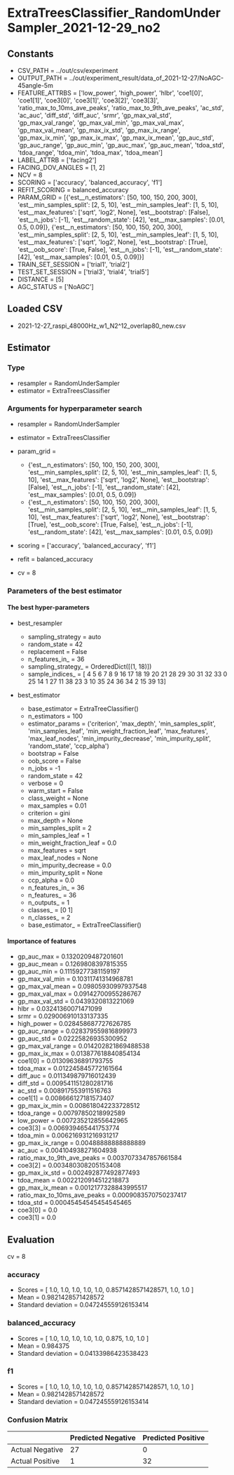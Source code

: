 # ExtraTreesClassifier_RandomUnderSampler_2021-12-29_no2
## Constants
- CSV_PATH = ../out/csv/experiment
- OUTPUT_PATH = ../out/experiment_result/data_of_2021-12-27/NoAGC-45angle-5m
- FEATURE_ATTRBS = ['low_power', 'high_power', 'hlbr', 'coe1[0]', 'coe1[1]', 'coe3[0]', 'coe3[1]', 'coe3[2]', 'coe3[3]', 'ratio_max_to_10ms_ave_peaks', 'ratio_max_to_9th_ave_peaks', 'ac_std', 'ac_auc', 'diff_std', 'diff_auc', 'srmr', 'gp_max_val_std', 'gp_max_val_range', 'gp_max_val_min', 'gp_max_val_max', 'gp_max_val_mean', 'gp_max_ix_std', 'gp_max_ix_range', 'gp_max_ix_min', 'gp_max_ix_max', 'gp_max_ix_mean', 'gp_auc_std', 'gp_auc_range', 'gp_auc_min', 'gp_auc_max', 'gp_auc_mean', 'tdoa_std', 'tdoa_range', 'tdoa_min', 'tdoa_max', 'tdoa_mean']
- LABEL_ATTRB = ['facing2']
- FACING_DOV_ANGLES = [1, 2]
- NCV = 8
- SCORING = ['accuracy', 'balanced_accuracy', 'f1']
- REFIT_SCORING = balanced_accuracy
- PARAM_GRID = [{'est__n_estimators': [50, 100, 150, 200, 300], 'est__min_samples_split': [2, 5, 10], 'est__min_samples_leaf': [1, 5, 10], 'est__max_features': ['sqrt', 'log2', None], 'est__bootstrap': [False], 'est__n_jobs': [-1], 'est__random_state': [42], 'est__max_samples': [0.01, 0.5, 0.09]}, {'est__n_estimators': [50, 100, 150, 200, 300], 'est__min_samples_split': [2, 5, 10], 'est__min_samples_leaf': [1, 5, 10], 'est__max_features': ['sqrt', 'log2', None], 'est__bootstrap': [True], 'est__oob_score': [True, False], 'est__n_jobs': [-1], 'est__random_state': [42], 'est__max_samples': [0.01, 0.5, 0.09]}]
- TRAIN_SET_SESSION = ['trial1', 'trial2']
- TEST_SET_SESSION = ['trial3', 'trial4', 'trial5']
- DISTANCE = [5]
- AGC_STATUS = ['NoAGC']

## Loaded CSV
- 2021-12-27_raspi_48000Hz_w1_N2^12_overlap80_new.csv

## Estimator
### Type
- resampler = RandomUnderSampler
- estimator = ExtraTreesClassifier

### Arguments for hyperparameter search
- resampler = RandomUnderSampler
- estimator = ExtraTreesClassifier
- param_grid = 
	- {'est__n_estimators': [50, 100, 150, 200, 300], 'est__min_samples_split': [2, 5, 10], 'est__min_samples_leaf': [1, 5, 10], 'est__max_features': ['sqrt', 'log2', None], 'est__bootstrap': [False], 'est__n_jobs': [-1], 'est__random_state': [42], 'est__max_samples': [0.01, 0.5, 0.09]}
	- {'est__n_estimators': [50, 100, 150, 200, 300], 'est__min_samples_split': [2, 5, 10], 'est__min_samples_leaf': [1, 5, 10], 'est__max_features': ['sqrt', 'log2', None], 'est__bootstrap': [True], 'est__oob_score': [True, False], 'est__n_jobs': [-1], 'est__random_state': [42], 'est__max_samples': [0.01, 0.5, 0.09]}

- scoring = ['accuracy', 'balanced_accuracy', 'f1']
- refit = balanced_accuracy
- cv = 8

### Parameters of the best estimator
#### The best hyper-parameters
- best_resampler
	- sampling_strategy = auto
	- random_state = 42
	- replacement = False
	- n_features_in_ = 36
	- sampling_strategy_ = OrderedDict([(1, 18)])
	- sample_indices_ = [ 4  5  6  7  8  9 16 17 18 19 20 21 28 29 30 31 32 33  0 25 14  1 27 11
 38 23  3 10 35 24 36 34  2 15 39 13]

- best_estimator
	- base_estimator = ExtraTreeClassifier()
	- n_estimators = 100
	- estimator_params = ('criterion', 'max_depth', 'min_samples_split', 'min_samples_leaf', 'min_weight_fraction_leaf', 'max_features', 'max_leaf_nodes', 'min_impurity_decrease', 'min_impurity_split', 'random_state', 'ccp_alpha')
	- bootstrap = False
	- oob_score = False
	- n_jobs = -1
	- random_state = 42
	- verbose = 0
	- warm_start = False
	- class_weight = None
	- max_samples = 0.01
	- criterion = gini
	- max_depth = None
	- min_samples_split = 2
	- min_samples_leaf = 1
	- min_weight_fraction_leaf = 0.0
	- max_features = sqrt
	- max_leaf_nodes = None
	- min_impurity_decrease = 0.0
	- min_impurity_split = None
	- ccp_alpha = 0.0
	- n_features_in_ = 36
	- n_features_ = 36
	- n_outputs_ = 1
	- classes_ = [0 1]
	- n_classes_ = 2
	- base_estimator_ = ExtraTreeClassifier()

#### Importance of features
- gp_auc_max = 0.1320209487201601
- gp_auc_mean = 0.1269808397815355
- gp_auc_min = 0.11159277381159197
- gp_max_val_min = 0.10311741314968781
- gp_max_val_mean = 0.09805930997937548
- gp_max_val_max = 0.09142700955286767
- gp_max_val_std = 0.0439320813221069
- hlbr = 0.03241360071471099
- srmr = 0.029006910133137335
- high_power = 0.028458687727626785
- gp_auc_range = 0.028379559816899973
- gp_auc_std = 0.02225826935300952
- gp_max_val_range = 0.014202821869488538
- gp_max_ix_max = 0.013877618840854134
- coe1[0] = 0.01309636891793755
- tdoa_max = 0.012245845772161564
- diff_auc = 0.011349879716012439
- diff_std = 0.009541151280281716
- ac_std = 0.008917553911516763
- coe1[1] = 0.008666127181573407
- gp_max_ix_min = 0.008618042233728512
- tdoa_range = 0.00797850218992589
- low_power = 0.007235212855642965
- coe3[3] = 0.006939465441753774
- tdoa_min = 0.006216931216931217
- gp_max_ix_range = 0.00488888888888889
- ac_auc = 0.004104938271604938
- ratio_max_to_9th_ave_peaks = 0.0037073347857661584
- coe3[2] = 0.003480308205153408
- gp_max_ix_std = 0.002492877492877493
- tdoa_mean = 0.0022120914512218873
- gp_max_ix_mean = 0.0012177328843995517
- ratio_max_to_10ms_ave_peaks = 0.0009083570750237417
- tdoa_std = 0.00045454545454545465
- coe3[0] = 0.0
- coe3[1] = 0.0

## Evaluation
cv = 8
### accuracy
- Scores = [ 1.0, 1.0, 1.0, 1.0, 1.0, 0.8571428571428571, 1.0, 1.0 ]
- Mean = 0.9821428571428572
- Standard deviation = 0.047245559126153414

### balanced_accuracy
- Scores = [ 1.0, 1.0, 1.0, 1.0, 1.0, 0.875, 1.0, 1.0 ]
- Mean = 0.984375
- Standard deviation = 0.04133986423538423

### f1
- Scores = [ 1.0, 1.0, 1.0, 1.0, 1.0, 0.8571428571428571, 1.0, 1.0 ]
- Mean = 0.9821428571428572
- Standard deviation = 0.047245559126153414

### Confusion Matrix
|  | Predicted Negative | Predicted Positive |
| --- | --- | --- |
| Actual Negative | 27 | 0 |
| Actual Positive | 1 | 32 |

      